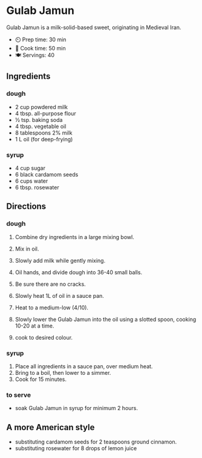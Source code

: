 # Gulab Jamun

Gulab Jamun is a milk-solid-based sweet, originating in Medieval Iran.


- ⏲️ Prep time: 30 min
- 🍳 Cook time: 50 min
- 🍽️ Servings: 40

## Ingredients
### dough

- 2 cup powdered milk
- 4 tbsp. all-purpose flour
- ½ tsp. baking soda
- 4 tbsp. vegetable oil
- 8 tablespoons 2% milk
- 1 L oil (for deep-frying)

### syrup

- 4 cup sugar
- 6 black cardamom seeds
- 6 cups water
- 6 tbsp. rosewater

## Directions
### dough
1. Combine dry ingredients in a large mixing bowl.
2. Mix in oil.
3. Slowly add milk while gently mixing.

4. Oil hands, and divide dough into 36-40 small balls.
5. Be sure there are no cracks.

6. Slowly heat 1L of oil in a sauce pan.
7. Heat to a medium-low (4/10).

8. Slowly lower the Gulab Jamun into the oil using a slotted spoon, cooking 10-20 at a time.

9. cook to desired colour.

### syrup

1. Place all ingredients in a sauce pan, over medium heat.
2. Bring to a boil, then lower to a simmer.
3. Cook for 15 minutes.

### to serve

- soak Gulab Jamun in syrup for minimum 2 hours.


## A more American style

- substituting cardamom seeds for 2 teaspoons ground cinnamon.
- substituting rosewater for 8 drops of lemon juice
